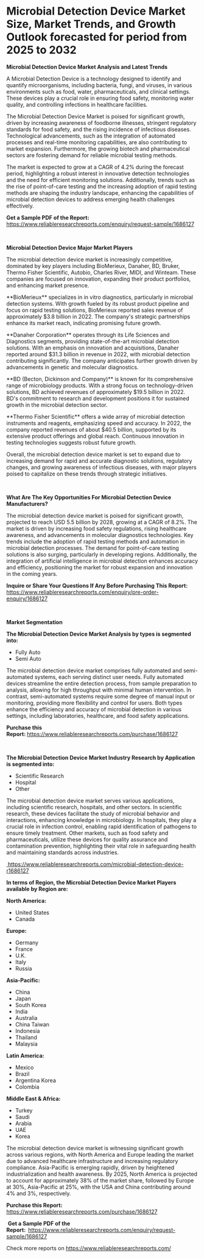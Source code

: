 <p><h1>Microbial Detection Device Market Size, Market Trends, and Growth Outlook forecasted for period from 2025 to 2032</h1></p><p><strong>Microbial Detection Device Market Analysis and Latest Trends</strong></p>
<p><p>A Microbial Detection Device is a technology designed to identify and quantify microorganisms, including bacteria, fungi, and viruses, in various environments such as food, water, pharmaceuticals, and clinical settings. These devices play a crucial role in ensuring food safety, monitoring water quality, and controlling infections in healthcare facilities. </p><p>The Microbial Detection Device Market is poised for significant growth, driven by increasing awareness of foodborne illnesses, stringent regulatory standards for food safety, and the rising incidence of infectious diseases. Technological advancements, such as the integration of automated processes and real-time monitoring capabilities, are also contributing to market expansion. Furthermore, the growing biotech and pharmaceutical sectors are fostering demand for reliable microbial testing methods. </p><p>The market is expected to grow at a CAGR of 4.2% during the forecast period, highlighting a robust interest in innovative detection technologies and the need for efficient monitoring solutions. Additionally, trends such as the rise of point-of-care testing and the increasing adoption of rapid testing methods are shaping the industry landscape, enhancing the capabilities of microbial detection devices to address emerging health challenges effectively.</p></p>
<p><strong>Get a Sample PDF of the Report:&nbsp;</strong> <a href="https://www.reliableresearchreports.com/enquiry/request-sample/1686127?utm_campaign=2248&utm_medium=2&utm_source=Github&utm_content=ia&utm_term=23022025&utm_id=microbial-detection-device">https://www.reliableresearchreports.com/enquiry/request-sample/1686127</a></p>
<p>&nbsp;</p>
<p><strong>Microbial Detection Device Major Market Players</strong></p>
<p><p>The microbial detection device market is increasingly competitive, dominated by key players including BioMerieux, Danaher, BD, Bruker, Thermo Fisher Scientific, Autobio, Charles River, MIDI, and Winteam. These companies are focused on innovation, expanding their product portfolios, and enhancing market presence.</p><p>**BioMerieux** specializes in in vitro diagnostics, particularly in microbial detection systems. With growth fueled by its robust product pipeline and focus on rapid testing solutions, BioMerieux reported sales revenue of approximately $3.8 billion in 2022. The company's strategic partnerships enhance its market reach, indicating promising future growth.</p><p>**Danaher Corporation** operates through its Life Sciences and Diagnostics segments, providing state-of-the-art microbial detection solutions. With an emphasis on innovation and acquisitions, Danaher reported around $31.3 billion in revenue in 2022, with microbial detection contributing significantly. The company anticipates further growth driven by advancements in genetic and molecular diagnostics.</p><p>**BD (Becton, Dickinson and Company)** is known for its comprehensive range of microbiology products. With a strong focus on technology-driven solutions, BD achieved revenues of approximately $19.5 billion in 2022. BD's commitment to research and development positions it for sustained growth in the microbial detection sector.</p><p>**Thermo Fisher Scientific** offers a wide array of microbial detection instruments and reagents, emphasizing speed and accuracy. In 2022, the company reported revenues of about $40.5 billion, supported by its extensive product offerings and global reach. Continuous innovation in testing technologies suggests robust future growth.</p><p>Overall, the microbial detection device market is set to expand due to increasing demand for rapid and accurate diagnostic solutions, regulatory changes, and growing awareness of infectious diseases, with major players poised to capitalize on these trends through strategic initiatives.</p></p>
<p>&nbsp;</p>
<p><strong>What Are The Key Opportunities For Microbial Detection Device Manufacturers?</strong></p>
<p><p>The microbial detection device market is poised for significant growth, projected to reach USD 5.5 billion by 2028, growing at a CAGR of 8.2%. The market is driven by increasing food safety regulations, rising healthcare awareness, and advancements in molecular diagnostics technologies. Key trends include the adoption of rapid testing methods and automation in microbial detection processes. The demand for point-of-care testing solutions is also surging, particularly in developing regions. Additionally, the integration of artificial intelligence in microbial detection enhances accuracy and efficiency, positioning the market for robust expansion and innovation in the coming years.</p></p>
<p><strong>Inquire or Share Your Questions If Any Before Purchasing This Report:</strong> <a href="https://www.reliableresearchreports.com/enquiry/pre-order-enquiry/1686127?utm_campaign=2248&utm_medium=2&utm_source=Github&utm_content=ia&utm_term=23022025&utm_id=microbial-detection-device">https://www.reliableresearchreports.com/enquiry/pre-order-enquiry/1686127</a></p>
<p>&nbsp;</p>
<p><strong>Market Segmentation</strong></p>
<p><strong>The Microbial Detection Device Market Analysis by types is segmented into:</strong></p>
<p><ul><li>Fully Auto</li><li>Semi Auto</li></ul></p>
<p><p>The microbial detection device market comprises fully automated and semi-automated systems, each serving distinct user needs. Fully automated devices streamline the entire detection process, from sample preparation to analysis, allowing for high throughput with minimal human intervention. In contrast, semi-automated systems require some degree of manual input or monitoring, providing more flexibility and control for users. Both types enhance the efficiency and accuracy of microbial detection in various settings, including laboratories, healthcare, and food safety applications.</p></p>
<p><strong>Purchase this Report:&nbsp;</strong><a href="https://www.reliableresearchreports.com/purchase/1686127?utm_campaign=2248&utm_medium=2&utm_source=Github&utm_content=ia&utm_term=23022025&utm_id=microbial-detection-device">https://www.reliableresearchreports.com/purchase/1686127</a></p>
<p>&nbsp;</p>
<p><strong>The Microbial Detection Device Market Industry Research by Application is segmented into:</strong></p>
<p><ul><li>Scientific Research</li><li>Hospital</li><li>Other</li></ul></p>
<p><p>The microbial detection device market serves various applications, including scientific research, hospitals, and other sectors. In scientific research, these devices facilitate the study of microbial behavior and interactions, enhancing knowledge in microbiology. In hospitals, they play a crucial role in infection control, enabling rapid identification of pathogens to ensure timely treatment. Other markets, such as food safety and pharmaceuticals, utilize these devices for quality assurance and contamination prevention, highlighting their vital role in safeguarding health and maintaining standards across industries.</p></p>
<p><a href="https://www.reliableresearchreports.com/microbial-detection-device-r1686127?utm_campaign=2248&utm_medium=2&utm_source=Github&utm_content=ia&utm_term=23022025&utm_id=microbial-detection-device">&nbsp;https://www.reliableresearchreports.com/microbial-detection-device-r1686127</a></p>
<p><strong>In terms of Region, the Microbial Detection Device Market Players available by Region are:</strong></p>
<p>
    <p> <strong> North America: </strong>
        <ul>
            <li>United States</li>
            <li>Canada</li>
        </ul>
        </p> 
    <p> <strong> Europe: </strong>
        <ul>
            <li>Germany</li>
            <li>France</li>
            <li>U.K.</li>
            <li>Italy</li>
            <li>Russia</li>
        </ul>
        </p> 
    <p> <strong> Asia-Pacific: </strong>
        <ul>
            <li>China</li>
            <li>Japan</li>
            <li>South Korea</li>
            <li>India</li>
            <li>Australia</li>
            <li>China Taiwan</li>
            <li>Indonesia</li>
            <li>Thailand</li>
            <li>Malaysia</li>
        </ul>
        </p> 
    <p> <strong> Latin America: </strong>
        <ul>
            <li>Mexico</li>
            <li>Brazil</li>
            <li>Argentina Korea</li>
            <li>Colombia</li>
        </ul>
        </p> 
    <p> <strong> Middle East & Africa: </strong>
        <ul>
            <li>Turkey</li>
            <li>Saudi</li>
            <li>Arabia</li>
            <li>UAE</li>
            <li>Korea</li>
        </ul>
    </p>
    </p>
<p><p>The microbial detection device market is witnessing significant growth across various regions, with North America and Europe leading the market due to advanced healthcare infrastructure and increasing regulatory compliance. Asia-Pacific is emerging rapidly, driven by heightened industrialization and health awareness. By 2025, North America is projected to account for approximately 38% of the market share, followed by Europe at 30%, Asia-Pacific at 25%, with the USA and China contributing around 4% and 3%, respectively.</p></p>
<p><strong>Purchase this Report: </strong><a href="https://www.reliableresearchreports.com/purchase/1686127?utm_campaign=2248&utm_medium=2&utm_source=Github&utm_content=ia&utm_term=23022025&utm_id=microbial-detection-device">https://www.reliableresearchreports.com/purchase/1686127</a></p>
<p>&nbsp;<strong>Get a Sample PDF of the Report:&nbsp;&nbsp;</strong><a href="https://www.reliableresearchreports.com/enquiry/request-sample/1686127?utm_campaign=2248&utm_medium=2&utm_source=Github&utm_content=ia&utm_term=23022025&utm_id=microbial-detection-device">https://www.reliableresearchreports.com/enquiry/request-sample/1686127</a></p>
<p><strong></strong></p>
<p>Check more reports on <a href="https://www.reliableresearchreports.com/?utm_campaign=2248&utm_medium=2&utm_source=Github&utm_content=ia&utm_term=23022025&utm_id=microbial-detection-device">https://www.reliableresearchreports.com/</a></p>
